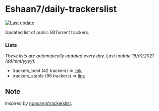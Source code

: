 
# Eshaan7/daily-trackerslist 

[![Last update](https://img.shields.io/badge/Last%20update-16/01/2021-blue.svg)](#)

Updated list of public BitTorrent trackers.

### Lists
*These lists are automatically updated every day. Last update 16/01/2021 (_dd/mm/yyyy_):*

* trackers_best (42 trackers) => [link](https://raw.githubusercontent.com/eshaan7/daily-trackerslist/master/trackers_best.txt)
* trackers_stable (98 trackers) => [link](https://raw.githubusercontent.com/eshaan7/daily-trackerslist/master/trackers_stable.txt)

## Note

Inspired by [ngosang/trackerslist](https://github.com/ngosang/trackerslist).
